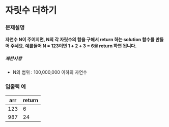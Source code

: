 # 자릿수 더하기

### 문제설명

**자연수 N이 주어지면, N의 각 자릿수의 합을 구해서 return 하는 solution 함수를 만들어 주세요.
예를들어 N = 123이면 1 + 2 + 3 = 6을 return 하면 됩니다.**

##### 제한사항

- N의 범위 : 100,000,000 이하의 자연수

### 입출력 예

| arr | return |
| --- | ------ |
| 123 | 6      |
| 987 | 24     |
